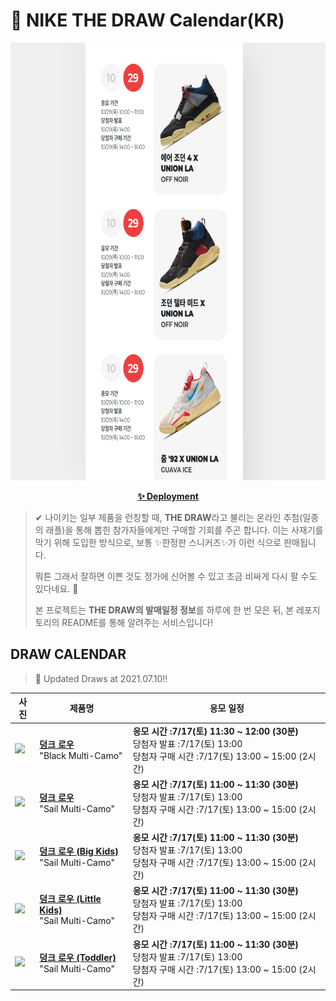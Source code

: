 # 👟 NIKE THE DRAW Calendar(KR)

<div align="center">
  <a href="https://junhoyeo.github.io/NIKE-THE-DRAW-Calendar/">
    <img src="./docs/images/preview.png" alt="Preview image of deployed application" height="700px" width="700px" />
  </a>
</div>

<p align="center">
  <a href="https://junhoyeo.github.io/NIKE-THE-DRAW-Calendar/">
    <strong>✨ Deployment</strong>
  </a>
</p>

> ✔ 나이키는 일부 제품을 런칭할 때, **THE DRAW**라고 불리는 온라인 추첨(일종의 래플)을 통해 뽑힌 참가자들에게만 구매할 기회를 주곤 합니다. 이는 사재기를 막기 위해 도입한 방식으로, 보통 ✨한정판 스니커즈✨가 이런 식으로 판매됩니다.
>
> 뭐튼 그래서 잘하면 이쁜 것도 정가에 신어볼 수 있고 조금 비싸게 다시 팔 수도 있다네요. 🤭
>
> 본 프로젝트는 **THE DRAW의 발매일정 정보**를 하루에 한 번 모은 뒤, 본 레포지토리의 README를 통해 알려주는 서비스입니다!

## DRAW CALENDAR

<!-- DRAW CALENDAR: START -->

> 👟 Updated Draws at 2021.07.10‼️

| 사진 | 제품명 | 응모 일정 |
| --- | ---- | ------- |
| <img src="https://static-breeze.nike.co.kr/kr/ko_kr/cmsstatic/product/DH0957-001/92a9b6a3-759c-4589-83ce-e1d024b344ec_primary.jpg?snkrBrowse" width="256" /> | <a href="https://www.nike.com/kr/launch/t/men/fw/nike-sportswear/DH0957-001/flcw70/nike-dunk-low-se"><strong>덩크 로우</strong><br /></a> "Black Multi-Camo" | <strong>응모 시간 :7/17(토) 11:30 ~ 12:00 (30분)</strong><br />당첨자 발표 :7/17(토) 13:00<br />당첨자 구매 시간 :7/17(토) 13:00 ~ 15:00 (2시간) |
| <img src="https://static-breeze.nike.co.kr/kr/ko_kr/cmsstatic/product/DH0957-100/c8aefd2e-9656-4b0c-9d68-9216c07fb7bc_primary.jpg?snkrBrowse" width="256" /> | <a href="https://www.nike.com/kr/launch/t/men/fw/nike-sportswear/DH0957-100/fpiu43/nike-dunk-low-se"><strong>덩크 로우</strong><br /></a> "Sail Multi-Camo" | <strong>응모 시간 :7/17(토) 11:00 ~ 11:30 (30분)</strong><br />당첨자 발표 :7/17(토) 13:00<br />당첨자 구매 시간 :7/17(토) 13:00 ~ 15:00 (2시간) |
| <img src="https://static-breeze.nike.co.kr/kr/ko_kr/cmsstatic/product/DB1909-100/1ab55cf3-6e5e-4663-aa8d-03b591831abb_primary.jpg?snkrBrowse" width="256" /> | <a href="https://www.nike.com/kr/launch/t/junior/fw/young-athletes/DB1909-100/ywsv74/nike-dunk-low-se-gs"><strong>덩크 로우 (Big Kids)</strong><br /></a> "Sail Multi-Camo" | <strong>응모 시간 :7/17(토) 11:00 ~ 11:30 (30분)</strong><br />당첨자 발표 :7/17(토) 13:00<br />당첨자 구매 시간 :7/17(토) 13:00 ~ 15:00 (2시간) |
| <img src="https://static-breeze.nike.co.kr/kr/ko_kr/cmsstatic/product/DB1900-100/a37abc8c-f811-4240-b942-130d0009dd03_primary.jpg?snkrBrowse" width="256" /> | <a href="https://www.nike.com/kr/launch/t/little-kids/fw/young-athletes/DB1900-100/ypff45/nike-dunk-low-se-ps"><strong>덩크 로우 (Little Kids)</strong><br /></a> "Sail Multi-Camo" | <strong>응모 시간 :7/17(토) 11:00 ~ 11:30 (30분)</strong><br />당첨자 발표 :7/17(토) 13:00<br />당첨자 구매 시간 :7/17(토) 13:00 ~ 15:00 (2시간) |
| <img src="https://static-breeze.nike.co.kr/kr/ko_kr/cmsstatic/product/DB1902-100/53acfde6-7ea6-4279-a4ad-2a030e3e7199_primary.jpg?snkrBrowse" width="256" /> | <a href="https://www.nike.com/kr/launch/t/baby/fw/young-athletes/DB1902-100/oqpr41/nike-dunk-low-se-tde"><strong>덩크 로우 (Toddler)</strong><br /></a> "Sail Multi-Camo" | <strong>응모 시간 :7/17(토) 11:00 ~ 11:30 (30분)</strong><br />당첨자 발표 :7/17(토) 13:00<br />당첨자 구매 시간 :7/17(토) 13:00 ~ 15:00 (2시간) |

<!-- DRAW CALENDAR: END -->
